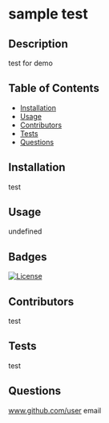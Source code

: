 
# sample test
## Description
test for demo
## Table of Contents
- [Installation](#installation)
- [Usage](#usage)
- [Contributors](#credits)
- [Tests](#test)
- [Questions](#gitUser)
## Installation
test
## Usage
undefined
## Badges
[![License](https://img.shields.io/badge/License-MIT-red.svg)](https://opensource.org/licenses/MIT)
## Contributors
test
## Tests
test
## Questions
www.github.com/user
email
